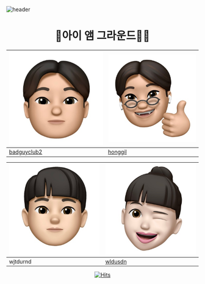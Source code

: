 ![header](https://capsule-render.vercel.app/api?type=waving&color=auto&height=250&section=header&text=I%20AM%20GROUND%207&fontSize=80)

<center>

# 🤸아이 앰 그라운드🤸‍♂️

</center>

|![image.jpg1](https://github.com/honggil-gps/Team/blob/main/source/badguyclub2.jpg) |![image.jpg2](https://github.com/honggil-gps/Team/blob/main/source/honggil-gps.jpg)|
|--------------------------|-----------------------|
|[badguyclub2](source/badguyclub2/badguyclub2.md)| [honggil](source/honggil-gps/honggil-gps.md)|  

|![image.jpg1](https://github.com/honggil-gps/Team/blob/main/source/jtdurnd.jpg) |![image.jpg2](https://github.com/honggil-gps/Team/blob/main/source/wldusdn.jpg)|
|--------------------------|-----------------------|
|wjtdurnd|[wldusdn](/source/wldusdn/wldusdn.md)| 

<center>

[![Hits](https://hits.seeyoufarm.com/api/count/incr/badge.svg?url=https%3A%2F%2Fgithub.com%2Fhonggil-gps%2FTeam.git&count_bg=%23498A7D&title_bg=%23555555&icon=tinder.svg&icon_color=%23E7E7E7&title=hits&edge_flat=false)](https://hits.seeyoufarm.com) 

</center>
